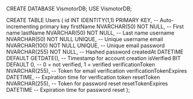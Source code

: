 CREATE DATABASE VismotorDB;
USE VismotorDB;

CREATE TABLE Users (
    id INT IDENTITY(1,1) PRIMARY KEY, -- Auto-incrementing primary key
    firstName NVARCHAR(50) NOT NULL, -- First name
    lastName NVARCHAR(50) NOT NULL, -- Last name
    username NVARCHAR(50) NOT NULL UNIQUE, -- Unique username
    email NVARCHAR(100) NOT NULL UNIQUE, -- Unique email
    password NVARCHAR(255) NOT NULL, -- Hashed password
    createdAt DATETIME DEFAULT GETDATE(), -- Timestamp for account creation
    isVerified BIT DEFAULT 0, -- 0 = not verified, 1 = verified
    verificationToken NVARCHAR(255), -- Token for email verification
    verificationTokenExpires DATETIME, -- Expiration time for verification token
    resetToken NVARCHAR(255), -- Token for password reset
    resetTokenExpires DATETIME -- Expiration time for password reset
);
